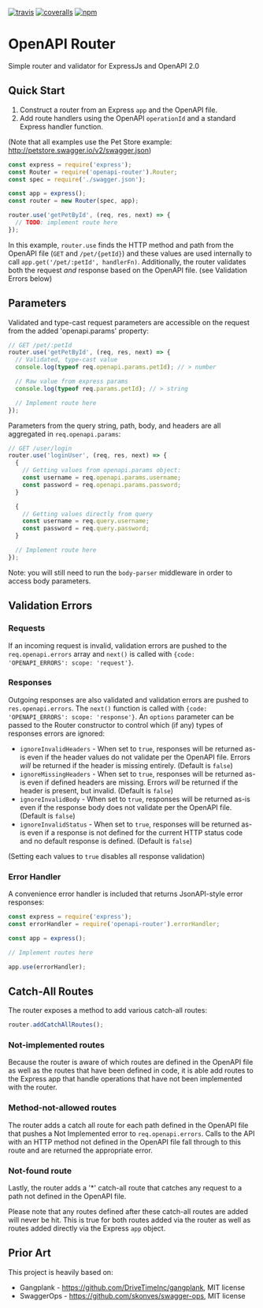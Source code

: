 [![travis](https://img.shields.io/travis/skonves/openapi-router.svg)](https://travis-ci.org/skonves/openapi-router)
[![coveralls](https://img.shields.io/coveralls/skonves/openapi-router.svg)](https://coveralls.io/github/skonves/openapi-router)
[![npm](https://img.shields.io/npm/v/openapi-router.svg)](https://www.npmjs.com/package/openapi-router)

# OpenAPI Router

Simple router and validator for ExpressJs and OpenAPI 2.0

## Quick Start

1.  Construct a router from an Express `app` and the OpenAPI file.
1.  Add route handlers using the OpenAPI `operationId` and a standard Express handler function.

(Note that all examples use the Pet Store example: http://petstore.swagger.io/v2/swagger.json)

```js
const express = require('express');
const Router = require('openapi-router').Router;
const spec = require('./swagger.json');

const app = express();
const router = new Router(spec, app);

router.use('getPetById', (req, res, next) => {
  // TODO: implement route here
});
```

In this example, `router.use` finds the HTTP method and path from the OpenAPI file (`GET` and `/pet/{petId}`) and these values are used internally to call `app.get('/pet/:petId', handlerFn)`. Additionally, the router validates both the request _and_ response based on the OpenAPI file. (see Validation Errors below)

## Parameters

Validated and type-cast request parameters are accessible on the request from the added 'openapi.params' property:

```js
// GET /pet/:petId
router.use('getPetById', (req, res, next) => {
  // Validated, type-cast value
  console.log(typeof req.openapi.params.petId); // > number

  // Raw value from express params
  console.log(typeof req.params.petId); // > string

  // Implement route here
});
```

Parameters from the query string, path, body, and headers are all aggregated in `req.openapi.params`:

```js
// GET /user/login
router.use('loginUser', (req, res, next) => {
  {
    // Getting values from openapi.params object:
    const username = req.openapi.params.username;
    const password = req.openapi.params.password;
  }

  {
    // Getting values directly from query
    const username = req.query.username;
    const password = req.query.password;
  }

  // Implement route here
});
```

Note: you will still need to run the `body-parser` middleware in order to access body parameters.

## Validation Errors

### Requests

If an incoming request is invalid, validation errors are pushed to the `req.openapi.errors` array and `next()` is called with `{code: 'OPENAPI_ERRORS': scope: 'request'}`.

### Responses

Outgoing responses are also validated and validation errors are pushed to `res.openapi.errors`. The `next()` function is called with `{code: 'OPENAPI_ERRORS': scope: 'response'}`. An `options` parameter can be passed to the Router constructor to control which (if any) types of responses errors are ignored:

* `ignoreInvalidHeaders` - When set to `true`, responses will be returned as-is even if the header values do not validate per the OpenAPI file. Errors _will_ be returned if the header is missing entirely. (Default is `false`)
* `ignoreMissingHeaders` - When set to `true`, responses will be returned as-is even if defined headers are missing. Errors _will_ be returned if the header is present, but invalid. (Default is `false`)
* `ignoreInvalidBody` - When set to `true`, responses will be returned as-is even if the response body does not validate per the OpenAPI file. (Default is `false`)
* `ignoreInvalidStatus` - When set to `true`, responses will be returned as-is even if a response is not defined for the current HTTP status code and no default response is defined. (Default is `false`)

(Setting each values to `true` disables all response validation)

### Error Handler

A convenience error handler is included that returns JsonAPI-style error responses:

```js
const express = require('express');
const errorHandler = require('openapi-router').errorHandler;

const app = express();

// Implement routes here

app.use(errorHandler);
```

## Catch-All Routes

The router exposes a method to add various catch-all routes:

```js
router.addCatchAllRoutes();
```

### Not-implemented routes

Because the router is aware of which routes are defined in the OpenAPI file as well as the routes that have been defined in code, it is able add routes to the Express app that handle operations that have not been implemented with the router.

### Method-not-allowed routes

The router adds a catch all route for each path defined in the OpenAPI file that pushes a Not Implemented error to `req.openapi.errors`.  Calls to the API with an HTTP method not defined in the OpenAPI file fall through to this route and are returned the appropriate error.

### Not-found route
Lastly, the router adds a '*' catch-all route that catches any request to a path not defined in the OpenAPI file.

Please note that any routes defined after these catch-all routes are added will never be hit.  This is true for both routes added via the router as well as routes added directly via the Express `app` object.

## Prior Art
This project is heavily based on:
* Gangplank - https://github.com/DriveTimeInc/gangplank, MIT license
* SwaggerOps - https://github.com/skonves/swagger-ops, MIT license

